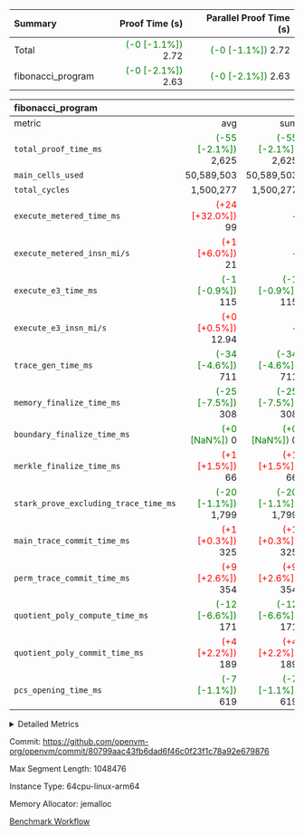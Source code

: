 | Summary | Proof Time (s) | Parallel Proof Time (s) |
|:---|---:|---:|
| Total | <span style='color: green'>(-0 [-1.1%])</span> 2.72 | <span style='color: green'>(-0 [-1.1%])</span> 2.72 |
| fibonacci_program | <span style='color: green'>(-0 [-2.1%])</span> 2.63 | <span style='color: green'>(-0 [-2.1%])</span> 2.63 |


| fibonacci_program |||||
|:---|---:|---:|---:|---:|
|metric|avg|sum|max|min|
| `total_proof_time_ms ` | <span style='color: green'>(-55 [-2.1%])</span> 2,625 | <span style='color: green'>(-55 [-2.1%])</span> 2,625 | <span style='color: green'>(-55 [-2.1%])</span> 2,625 | <span style='color: green'>(-55 [-2.1%])</span> 2,625 |
| `main_cells_used     ` |  50,589,503 |  50,589,503 |  50,589,503 |  50,589,503 |
| `total_cycles        ` |  1,500,277 |  1,500,277 |  1,500,277 |  1,500,277 |
| `execute_metered_time_ms` | <span style='color: red'>(+24 [+32.0%])</span> 99 | -          | -          | -          |
| `execute_metered_insn_mi/s` | <span style='color: red'>(+1 [+6.0%])</span> 21 | -          | -          | -          |
| `execute_e3_time_ms  ` | <span style='color: green'>(-1 [-0.9%])</span> 115 | <span style='color: green'>(-1 [-0.9%])</span> 115 | <span style='color: green'>(-1 [-0.9%])</span> 115 | <span style='color: green'>(-1 [-0.9%])</span> 115 |
| `execute_e3_insn_mi/s` | <span style='color: red'>(+0 [+0.5%])</span> 12.94 | -          | <span style='color: red'>(+0 [+0.5%])</span> 12.94 | <span style='color: red'>(+0 [+0.5%])</span> 12.94 |
| `trace_gen_time_ms   ` | <span style='color: green'>(-34 [-4.6%])</span> 711 | <span style='color: green'>(-34 [-4.6%])</span> 711 | <span style='color: green'>(-34 [-4.6%])</span> 711 | <span style='color: green'>(-34 [-4.6%])</span> 711 |
| `memory_finalize_time_ms` | <span style='color: green'>(-25 [-7.5%])</span> 308 | <span style='color: green'>(-25 [-7.5%])</span> 308 | <span style='color: green'>(-25 [-7.5%])</span> 308 | <span style='color: green'>(-25 [-7.5%])</span> 308 |
| `boundary_finalize_time_ms` | <span style='color: green'>(+0 [NaN%])</span> 0 | <span style='color: green'>(+0 [NaN%])</span> 0 | <span style='color: green'>(+0 [NaN%])</span> 0 | <span style='color: green'>(+0 [NaN%])</span> 0 |
| `merkle_finalize_time_ms` | <span style='color: red'>(+1 [+1.5%])</span> 66 | <span style='color: red'>(+1 [+1.5%])</span> 66 | <span style='color: red'>(+1 [+1.5%])</span> 66 | <span style='color: red'>(+1 [+1.5%])</span> 66 |
| `stark_prove_excluding_trace_time_ms` | <span style='color: green'>(-20 [-1.1%])</span> 1,799 | <span style='color: green'>(-20 [-1.1%])</span> 1,799 | <span style='color: green'>(-20 [-1.1%])</span> 1,799 | <span style='color: green'>(-20 [-1.1%])</span> 1,799 |
| `main_trace_commit_time_ms` | <span style='color: red'>(+1 [+0.3%])</span> 325 | <span style='color: red'>(+1 [+0.3%])</span> 325 | <span style='color: red'>(+1 [+0.3%])</span> 325 | <span style='color: red'>(+1 [+0.3%])</span> 325 |
| `perm_trace_commit_time_ms` | <span style='color: red'>(+9 [+2.6%])</span> 354 | <span style='color: red'>(+9 [+2.6%])</span> 354 | <span style='color: red'>(+9 [+2.6%])</span> 354 | <span style='color: red'>(+9 [+2.6%])</span> 354 |
| `quotient_poly_compute_time_ms` | <span style='color: green'>(-12 [-6.6%])</span> 171 | <span style='color: green'>(-12 [-6.6%])</span> 171 | <span style='color: green'>(-12 [-6.6%])</span> 171 | <span style='color: green'>(-12 [-6.6%])</span> 171 |
| `quotient_poly_commit_time_ms` | <span style='color: red'>(+4 [+2.2%])</span> 189 | <span style='color: red'>(+4 [+2.2%])</span> 189 | <span style='color: red'>(+4 [+2.2%])</span> 189 | <span style='color: red'>(+4 [+2.2%])</span> 189 |
| `pcs_opening_time_ms ` | <span style='color: green'>(-7 [-1.1%])</span> 619 | <span style='color: green'>(-7 [-1.1%])</span> 619 | <span style='color: green'>(-7 [-1.1%])</span> 619 | <span style='color: green'>(-7 [-1.1%])</span> 619 |



<details>
<summary>Detailed Metrics</summary>

|  | keygen_time_ms | commit_exe_time_ms | app proof_time_ms |
| --- | --- | --- |
|  | 239 | 5 | 6,704 | 

| group | num_segments | memory_to_vec_partition_time_ms | insns | fri.log_blowup | execute_segment_time_ms | execute_metered_time_ms | execute_metered_insn_mi/s |
| --- | --- | --- | --- | --- | --- | --- | --- |
| fibonacci_program | 1 | 24 | 1,500,278 | 1 | 6,164 | 99 | 21 | 

| group | air_name | quotient_deg | interactions | constraints |
| --- | --- | --- | --- | --- |
| fibonacci_program | AccessAdapterAir<16> | 2 | 5 | 12 | 
| fibonacci_program | AccessAdapterAir<2> | 2 | 5 | 12 | 
| fibonacci_program | AccessAdapterAir<32> | 2 | 5 | 12 | 
| fibonacci_program | AccessAdapterAir<4> | 2 | 5 | 12 | 
| fibonacci_program | AccessAdapterAir<8> | 2 | 5 | 12 | 
| fibonacci_program | BitwiseOperationLookupAir<8> | 2 | 2 | 4 | 
| fibonacci_program | MemoryMerkleAir<8> | 2 | 4 | 39 | 
| fibonacci_program | PersistentBoundaryAir<8> | 2 | 3 | 7 | 
| fibonacci_program | PhantomAir | 2 | 3 | 5 | 
| fibonacci_program | Poseidon2PeripheryAir<BabyBearParameters>, 1> | 2 | 1 | 286 | 
| fibonacci_program | ProgramAir | 1 | 1 | 4 | 
| fibonacci_program | RangeTupleCheckerAir<2> | 1 | 1 | 4 | 
| fibonacci_program | Rv32HintStoreAir | 2 | 18 | 28 | 
| fibonacci_program | VariableRangeCheckerAir | 1 | 1 | 4 | 
| fibonacci_program | VmAirWrapper<Rv32BaseAluAdapterAir, BaseAluCoreAir<4, 8> | 2 | 20 | 37 | 
| fibonacci_program | VmAirWrapper<Rv32BaseAluAdapterAir, LessThanCoreAir<4, 8> | 2 | 18 | 40 | 
| fibonacci_program | VmAirWrapper<Rv32BaseAluAdapterAir, ShiftCoreAir<4, 8> | 2 | 24 | 91 | 
| fibonacci_program | VmAirWrapper<Rv32BranchAdapterAir, BranchEqualCoreAir<4> | 2 | 11 | 20 | 
| fibonacci_program | VmAirWrapper<Rv32BranchAdapterAir, BranchLessThanCoreAir<4, 8> | 2 | 13 | 35 | 
| fibonacci_program | VmAirWrapper<Rv32CondRdWriteAdapterAir, Rv32JalLuiCoreAir> | 2 | 10 | 18 | 
| fibonacci_program | VmAirWrapper<Rv32JalrAdapterAir, Rv32JalrCoreAir> | 2 | 16 | 20 | 
| fibonacci_program | VmAirWrapper<Rv32LoadStoreAdapterAir, LoadSignExtendCoreAir<4, 8> | 2 | 18 | 33 | 
| fibonacci_program | VmAirWrapper<Rv32LoadStoreAdapterAir, LoadStoreCoreAir<4> | 2 | 17 | 40 | 
| fibonacci_program | VmAirWrapper<Rv32MultAdapterAir, DivRemCoreAir<4, 8> | 2 | 25 | 84 | 
| fibonacci_program | VmAirWrapper<Rv32MultAdapterAir, MulHCoreAir<4, 8> | 2 | 24 | 31 | 
| fibonacci_program | VmAirWrapper<Rv32MultAdapterAir, MultiplicationCoreAir<4, 8> | 2 | 19 | 19 | 
| fibonacci_program | VmAirWrapper<Rv32RdWriteAdapterAir, Rv32AuipcCoreAir> | 2 | 12 | 14 | 
| fibonacci_program | VmConnectorAir | 2 | 5 | 11 | 

| group | air_name | segment | rows | prep_cols | perm_cols | main_cols | cells |
| --- | --- | --- | --- | --- | --- | --- | --- |
| fibonacci_program | AccessAdapterAir<8> | 0 | 128 |  | 16 | 17 | 4,224 | 
| fibonacci_program | BitwiseOperationLookupAir<8> | 0 | 65,536 | 3 | 8 | 2 | 655,360 | 
| fibonacci_program | MemoryMerkleAir<8> | 0 | 512 |  | 16 | 32 | 24,576 | 
| fibonacci_program | PersistentBoundaryAir<8> | 0 | 128 |  | 12 | 20 | 4,096 | 
| fibonacci_program | PhantomAir | 0 | 1 |  | 12 | 6 | 18 | 
| fibonacci_program | Poseidon2PeripheryAir<BabyBearParameters>, 1> | 0 | 256 |  | 8 | 300 | 78,848 | 
| fibonacci_program | ProgramAir | 0 | 8,192 |  | 8 | 10 | 147,456 | 
| fibonacci_program | RangeTupleCheckerAir<2> | 0 | 524,288 | 2 | 8 | 1 | 4,718,592 | 
| fibonacci_program | Rv32HintStoreAir | 0 | 4 |  | 44 | 32 | 304 | 
| fibonacci_program | VariableRangeCheckerAir | 0 | 262,144 | 2 | 8 | 1 | 2,359,296 | 
| fibonacci_program | VmAirWrapper<Rv32BaseAluAdapterAir, BaseAluCoreAir<4, 8> | 0 | 1,048,576 |  | 52 | 36 | 92,274,688 | 
| fibonacci_program | VmAirWrapper<Rv32BaseAluAdapterAir, LessThanCoreAir<4, 8> | 0 | 524,288 |  | 40 | 37 | 40,370,176 | 
| fibonacci_program | VmAirWrapper<Rv32BranchAdapterAir, BranchEqualCoreAir<4> | 0 | 262,144 |  | 28 | 26 | 14,155,776 | 
| fibonacci_program | VmAirWrapper<Rv32BranchAdapterAir, BranchLessThanCoreAir<4, 8> | 0 | 8 |  | 32 | 32 | 512 | 
| fibonacci_program | VmAirWrapper<Rv32CondRdWriteAdapterAir, Rv32JalLuiCoreAir> | 0 | 131,072 |  | 28 | 18 | 6,029,312 | 
| fibonacci_program | VmAirWrapper<Rv32JalrAdapterAir, Rv32JalrCoreAir> | 0 | 32 |  | 36 | 28 | 2,048 | 
| fibonacci_program | VmAirWrapper<Rv32LoadStoreAdapterAir, LoadStoreCoreAir<4> | 0 | 128 |  | 52 | 41 | 11,904 | 
| fibonacci_program | VmAirWrapper<Rv32RdWriteAdapterAir, Rv32AuipcCoreAir> | 0 | 16 |  | 28 | 20 | 768 | 
| fibonacci_program | VmConnectorAir | 0 | 2 | 1 | 16 | 5 | 42 | 

| group | segment | trace_gen_time_ms | total_proof_time_ms | total_cycles | total_cells | stark_prove_excluding_trace_time_ms | quotient_poly_compute_time_ms | quotient_poly_commit_time_ms | prove_segment_time_ms | perm_trace_commit_time_ms | pcs_opening_time_ms | merkle_finalize_time_ms | memory_to_vec_partition_time_ms | memory_finalize_time_ms | main_trace_commit_time_ms | main_cells_used | insns | generate_perm_trace_time_ms_time_ms | execute_e3_time_ms | execute_e3_insn_mi/s | boundary_finalize_time_ms |
| --- | --- | --- | --- | --- | --- | --- | --- | --- | --- | --- | --- | --- | --- | --- | --- | --- | --- | --- | --- | --- | --- |
| fibonacci_program | 0 | 711 | 2,625 | 1,500,277 | 160,837,996 | 1,799 | 171 | 189 | 1,973 | 354 | 619 | 66 | 24 | 308 | 325 | 50,589,503 | 1,500,278 | 137 | 115 | 12.94 | 0 | 

| group | segment | trace_height_constraint | weighted_sum | threshold |
| --- | --- | --- | --- | --- |
| fibonacci_program | 0 | 0 | 3,932,542 | 2,013,265,921 | 
| fibonacci_program | 0 | 1 | 10,749,400 | 2,013,265,921 | 
| fibonacci_program | 0 | 2 | 1,966,271 | 2,013,265,921 | 
| fibonacci_program | 0 | 3 | 10,749,532 | 2,013,265,921 | 
| fibonacci_program | 0 | 4 | 1,664 | 2,013,265,921 | 
| fibonacci_program | 0 | 5 | 640 | 2,013,265,921 | 
| fibonacci_program | 0 | 6 | 7,209,100 | 2,013,265,921 | 
| fibonacci_program | 0 | 7 |  | 2,013,265,921 | 
| fibonacci_program | 0 | 8 | 35,535,101 | 2,013,265,921 | 

</details>


Commit: https://github.com/openvm-org/openvm/commit/80799aac43fb6dad6f46c0f23f1c78a92e679876

Max Segment Length: 1048476

Instance Type: 64cpu-linux-arm64

Memory Allocator: jemalloc

[Benchmark Workflow](https://github.com/openvm-org/openvm/actions/runs/15880540438)
